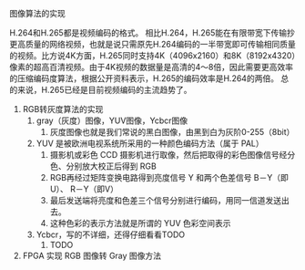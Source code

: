 图像算法的实现

H.264和H.265都是视频编码的格式。
相比H.264，H.265能在有限带宽下传输抄更高质量的网络视频，也就是说只需原先H.264编码的一半带宽即可传输相同质量的视频。比方说4K方面，H.265同时支持4K（4096x2160）和8K（8192x4320）像素的超高百清视频。由于4K视频的数据量是高清的4～8倍，因此需要更高效率的压缩编码度算法，根据公开资料表示，H.265的编码效率是H.264的两倍。
总的来说，H.265已经是目前视频编码的主流趋势了。

1. RGB转灰度算法的实现
   1. gray（灰度）图像，YUV图像，Ycbcr图像
      1. 灰度图像也就是我们常说的黑白图像，由黑到白为灰阶0-255（8bit）
   2. YUV 是被欧洲电视系统所采用的一种颜色编码方法（属于 PAL）
      1. 摄影机或彩色 CCD 摄影机进行取像，然后把取得的彩色图像信号经分色、分别放大校正后得到 RGB
      2. RGB再经过矩阵变换电路得到亮度信号 Y 和两个色差信号 B－Y（即 U）、 R－Y（即V）
      3. 最后发送端将亮度和色差三个信号分别进行编码，用同一信道发送出去。
      4. 这种色彩的表示方法就是所谓的 YUV 色彩空间表示
   3. Ycbcr，写的不详细，还得仔细看看TODO
      1. TODO
2. FPGA 实现 RGB 图像转 Gray 图像方法  